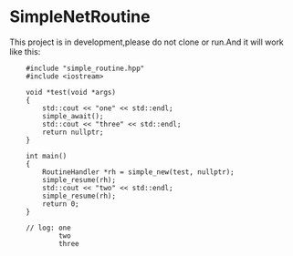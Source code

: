# SimpleNetRoutine

This project is in development,please do not clone or run.And it will work like this:

```
    #include "simple_routine.hpp"
    #include <iostream>

    void *test(void *args)
    {
        std::cout << "one" << std::endl;
        simple_await();
        std::cout << "three" << std::endl;
        return nullptr;
    }

    int main()
    {
        RoutineHandler *rh = simple_new(test, nullptr);
        simple_resume(rh);
        std::cout << "two" << std::endl;
        simple_resume(rh);
        return 0;
    }

    // log: one
            two
            three
```

